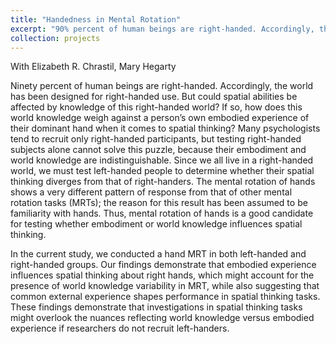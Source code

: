 ```yaml
---
title: "Handedness in Mental Rotation"
excerpt: "90% percent of human beings are right-handed. Accordingly, the world has been designed for right-handed use. Is our spatial ability influenced by knowledge of this right-handed world? How does it compete with embodiment of handedness? Does it differ between left-handed people and right-handed people? <br/><img src='/images/projects-handedness'>"
collection: projects
---
```

With Elizabeth R. Chrastil, Mary Hegarty

Ninety percent of human beings are right-handed. Accordingly, the world has been designed for right-handed use. But could spatial abilities be affected by knowledge of this right-handed world? If so, how does this world knowledge weigh against a person’s own embodied experience
of their dominant hand when it comes to spatial thinking? Many psychologists tend to recruit only right-handed participants, but testing right-handed subjects alone cannot solve this puzzle, because their embodiment and world knowledge are indistinguishable. Since we all live in a
right-handed world, we must test left-handed people to determine whether their spatial thinking diverges from that of right-handers. The mental rotation of hands shows a very different pattern of response from that of other mental rotation tasks (MRTs); the reason for this result has been assumed to be familiarity with hands. Thus, mental rotation of hands is a good candidate for testing
whether embodiment or world knowledge influences spatial thinking. 

In the current study, we conducted a hand MRT in both left-handed and right-handed groups.
Our findings demonstrate that embodied experience influences spatial thinking about right hands, which might account for the presence of world knowledge variability in MRT, while also suggesting that common external experience shapes performance in spatial thinking tasks. These findings demonstrate that investigations in spatial thinking tasks might overlook the nuances reflecting world knowledge versus embodied experience if researchers do not recruit left-handers.
